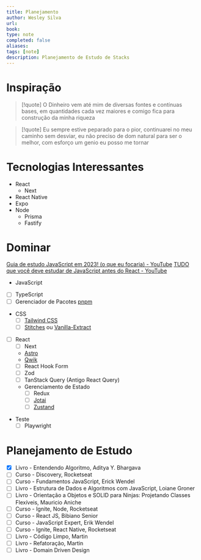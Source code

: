 ```yaml
---
title: Planejamento
author: Wesley Silva
url:
book:
type: note
completed: false
aliases:
tags: [note]
description: Planejamento de Estudo de Stacks
---
```

# Inspiração
>[!quote]
O Dinheiro vem até mim de diversas fontes e contínuas bases, em quantidades cada vez maiores e comigo fica para construção da minha riqueza

>[!quote]
>Eu sempre estive peparado para o pior, continuarei no meu caminho sem desviar, eu não preciso de dom natural para ser o melhor, com esforço um genio eu posso me tornar

# Tecnologias Interessantes
- React
	- Next
- React Native
- Expo
- Node
	- Prisma
	- Fastify

# Dominar
[Guia de estudo JavaScript em 2023! (o que eu focaria) - YouTube](https://www.youtube.com/watch?v=EDotqZwJ4aA)
[TUDO que você deve estudar de JavaScript antes do React - YouTube](https://www.youtube.com/watch?v=37SwqREHRGI)
- JavaScript
- [ ] TypeScript
- [ ] Gerenciador de Pacotes [pnpm](https://pnpm.io/pt/)
- CSS
	- [ ] [Tailwind CSS](https://tailwindcss.com/)
	- [ ] [Stitches](https://stitches.dev/) ou [Vanilla-Extract](https://vanilla-extract.style/)
 - [ ] React
	 - [ ] Next
	 - [Astro](https://astro.build/)
	 - [Qwik](https://qwik.builder.io/)
	 - [ ] React Hook Form
	 - [ ] Zod
	 - [ ] TanStack Query (Antigo React Query)
	- Gerenciamento de Estado
		- [ ] Redux
		- [ ] [Jotai](https://jotai.org/)
		- [ ] [Zustand](https://zustand-demo.pmnd.rs/)
- Teste
	- [ ] Playwright
 
# Planejamento de Estudo
- [x] Livro - Entendendo Algoritmo, Aditya Y. Bhargava
- [ ] Curso - Discovery, Rocketseat
- [ ] Curso - Fundamentos JavaScript, Erick Wendel
- [ ] Livro - Estrutura de Dados e Algoritmos com JavaScript, Loiane Groner
- [ ] Livro - Orientação a Objetos e SOLID para Ninjas: Projetando Classes Flexíveis, Mauricio Aniche
- [ ] Curso - Ignite, Node, Rocketseat 
- [ ] Curso - React JS, Bibiano Senior
- [ ] Curso - JavaScript Expert, Erik Wendel
- [ ] Curso - Ignite, React Native, Rocketseat
- [ ] Livro - Código Limpo, Martin
- [ ] Livro - Refatoração, Martin
- [ ] Livro - Domain Driven Design